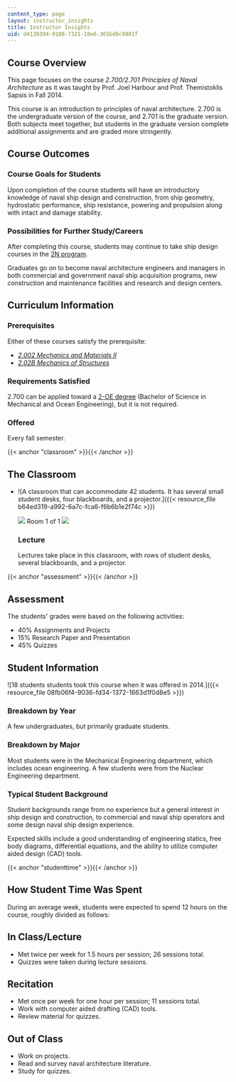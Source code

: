 ```yaml
---
content_type: page
layout: instructor_insights
title: Instructor Insights
uid: d4138394-9188-7321-18e6-365bd6c9801f
---
```


Course Overview
---------------

This page focuses on the course _2.700/2.701 Principles of Naval Architecture_ as it was taught by Prof. Joel Harbour and Prof. Themistoklis Sapsis in Fall 2014.

This course is an introduction to principles of naval architecture. 2.700 is the undergraduate version of the course, and 2.701 is the graduate version. Both subjects meet together, but students in the graduate version complete additional assignments and are graded more stringently.

Course Outcomes
---------------

### Course Goals for Students

Upon completion of the course students will have an introductory knowledge of naval ship design and construction, from ship geometry, hydrostatic performance, ship resistance, powering and propulsion along with intact and damage stability.

### Possibilities for Further Study/Careers

After completing this course, students may continue to take ship design courses in the [2N program](https://2n.mit.edu/).

Graduates go on to become naval architecture engineers and managers in both commercial and government naval ship acquisition programs, new construction and maintenance facilities and research and design centers.

Curriculum Information
----------------------

### Prerequisites

Either of these courses satisfy the prerequisite:

*   [_2.002 Mechanics and Materials II_](/courses/2-002-mechanics-and-materials-ii-spring-2004)
*   [_2.02B Mechanics of Structures_](http://student.mit.edu/catalog/m2a.html#2.02B)

### Requirements Satisfied

2.700 can be applied toward a [2-OE degree](http://catalog.mit.edu/degree-charts/mechanical-ocean-engineering-course-2-oe/) (Bachelor of Science in Mechanical and Ocean Engineering), but it is not required.

### Offered

Every fall semester.

{{< anchor "classroom" >}}{{< /anchor >}}

The Classroom
-------------

*   ![A classroom that can accommodate 42 students. It has several small student desks, four blackboards, and a projector.]({{< resource_file b64ed319-a992-6a7c-fca6-f6b6b1e2f74c >}})
    
    ![](/images/educator/classroom_prev_dim.png) Room 1 of 1 ![](/images/educator/classroom_next_dim.png)
    
    ### Lecture
    
    Lectures take place in this classroom, with rows of student desks, several blackboards, and a projector.
    

{{< anchor "assessment" >}}{{< /anchor >}}

Assessment
----------

The students' grades were based on the following activities:

- 40% Assignments and Projects
- 15% Research Paper and Presentation
- 45% Quizzes

Student Information
-------------------

![18 students students took this course when it was offered in 2014.]({{< resource_file 08fb06f4-9036-fd34-1372-1663d1f0d8e5 >}})

### Breakdown by Year

A few undergraduates, but primarily graduate students.

### Breakdown by Major

Most students were in the Mechanical Engineering department, which includes ocean engineering. A few students were from the Nuclear Engineering department.

### Typical Student Background

Student backgrounds range from no experience but a general interest in ship design and construction, to commercial and naval ship operators and some design naval ship design experience.

Expected skills include a good understanding of engineering statics, free body diagrams, differential equations, and the ability to utilize computer aided design (CAD) tools.

{{< anchor "studenttime" >}}{{< /anchor >}}

How Student Time Was Spent
--------------------------

During an average week, students were expected to spend 12 hours on the course, roughly divided as follows:

In Class/Lecture
----------------

*   Met twice per week for 1.5 hours per session; 26 sessions total.
*   Quizzes were taken during lecture sessions.

Recitation
----------

*   Met once per week for one hour per session; 11 sessions total.
*   Work with computer aided drafting (CAD) tools.
*   Review material for quizzes.

Out of Class
------------

*   Work on projects.
*   Read and survey naval architecture literature.
*   Study for quizzes.